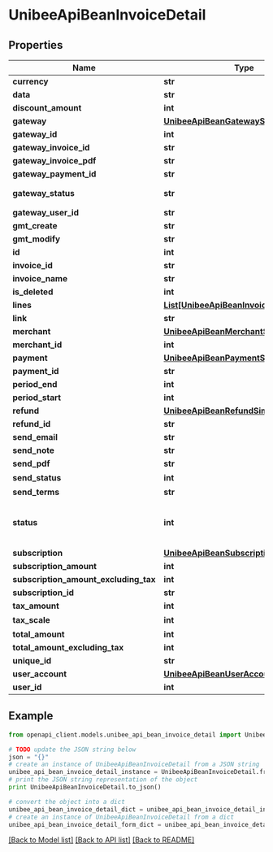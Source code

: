 # UnibeeApiBeanInvoiceDetail


## Properties

Name | Type | Description | Notes
------------ | ------------- | ------------- | -------------
**currency** | **str** | Currency | [optional] 
**data** | **str** | Data | [optional] 
**discount_amount** | **int** | DiscountAmount,Cents | [optional] 
**gateway** | [**UnibeeApiBeanGatewaySimplify**](UnibeeApiBeanGatewaySimplify.md) |  | [optional] 
**gateway_id** | **int** | Id | [optional] 
**gateway_invoice_id** | **str** | GatewayInvoiceId | [optional] 
**gateway_invoice_pdf** | **str** | GatewayInvoicePdf pdf | [optional] 
**gateway_payment_id** | **str** | GatewayPaymentId PaymentId | [optional] 
**gateway_status** | **str** | GatewayStatus，Stripe：https://stripe.com/docs/api/invoices/object | [optional] 
**gateway_user_id** | **str** | GatewayUserId Id | [optional] 
**gmt_create** | **str** | GmtCreate | [optional] 
**gmt_modify** | **str** | GmtModify | [optional] 
**id** | **int** |  | [optional] 
**invoice_id** | **str** | InvoiceId | [optional] 
**invoice_name** | **str** | InvoiceName | [optional] 
**is_deleted** | **int** |  | [optional] 
**lines** | [**List[UnibeeApiBeanInvoiceItemSimplify]**](UnibeeApiBeanInvoiceItemSimplify.md) | lines json data | [optional] 
**link** | **str** | Link | [optional] 
**merchant** | [**UnibeeApiBeanMerchantSimplify**](UnibeeApiBeanMerchantSimplify.md) |  | [optional] 
**merchant_id** | **int** | MerchantId | [optional] 
**payment** | [**UnibeeApiBeanPaymentSimplify**](UnibeeApiBeanPaymentSimplify.md) |  | [optional] 
**payment_id** | **str** | PaymentId | [optional] 
**period_end** | **int** | period_end | [optional] 
**period_start** | **int** | period_start | [optional] 
**refund** | [**UnibeeApiBeanRefundSimplify**](UnibeeApiBeanRefundSimplify.md) |  | [optional] 
**refund_id** | **str** | refundId | [optional] 
**send_email** | **str** | SendEmail | [optional] 
**send_note** | **str** | SendNote | [optional] 
**send_pdf** | **str** | SendPdf | [optional] 
**send_status** | **int** | SendStatus，0-No | 1- YES | [optional] 
**send_terms** | **str** | SendTerms | [optional] 
**status** | **int** | Status，0-Init | 1-pending｜2-processing｜3-paid | 4-failed | 5-cancelled | [optional] 
**subscription** | [**UnibeeApiBeanSubscriptionSimplify**](UnibeeApiBeanSubscriptionSimplify.md) |  | [optional] 
**subscription_amount** | **int** | SubscriptionAmount,Cents | [optional] 
**subscription_amount_excluding_tax** | **int** | SubscriptionAmountExcludingTax,Cents | [optional] 
**subscription_id** | **str** | SubscriptionId | [optional] 
**tax_amount** | **int** | TaxAmount,Cents | [optional] 
**tax_scale** | **int** | TaxScale，1000 &#x3D; 10% | [optional] 
**total_amount** | **int** | TotalAmount,Cents | [optional] 
**total_amount_excluding_tax** | **int** | TotalAmountExcludingTax,Cents | [optional] 
**unique_id** | **str** | UniqueId | [optional] 
**user_account** | [**UnibeeApiBeanUserAccountSimplify**](UnibeeApiBeanUserAccountSimplify.md) |  | [optional] 
**user_id** | **int** | UserId | [optional] 

## Example

```python
from openapi_client.models.unibee_api_bean_invoice_detail import UnibeeApiBeanInvoiceDetail

# TODO update the JSON string below
json = "{}"
# create an instance of UnibeeApiBeanInvoiceDetail from a JSON string
unibee_api_bean_invoice_detail_instance = UnibeeApiBeanInvoiceDetail.from_json(json)
# print the JSON string representation of the object
print UnibeeApiBeanInvoiceDetail.to_json()

# convert the object into a dict
unibee_api_bean_invoice_detail_dict = unibee_api_bean_invoice_detail_instance.to_dict()
# create an instance of UnibeeApiBeanInvoiceDetail from a dict
unibee_api_bean_invoice_detail_form_dict = unibee_api_bean_invoice_detail.from_dict(unibee_api_bean_invoice_detail_dict)
```
[[Back to Model list]](../README.md#documentation-for-models) [[Back to API list]](../README.md#documentation-for-api-endpoints) [[Back to README]](../README.md)


